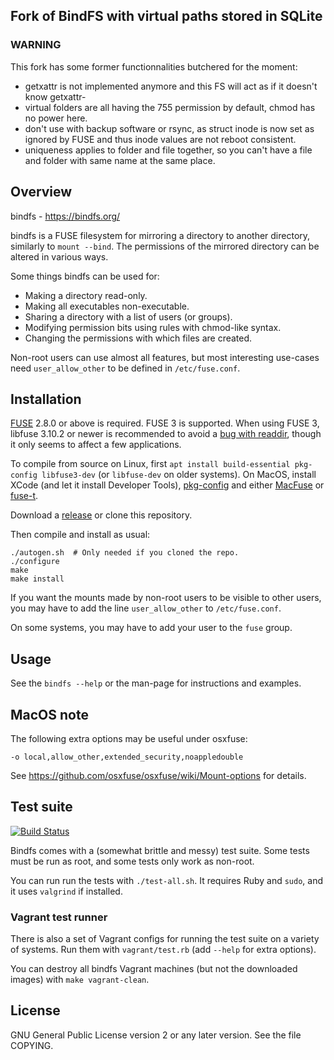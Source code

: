 ## Fork of BindFS with virtual paths stored in SQLite ##

### WARNING
This fork has some former functionnalities butchered for the moment:
* getxattr is not implemented anymore and this FS will act as if it doesn't know getxattr-
* virtual folders are all having the 755 permission by default, chmod has no power here.
* don't use with backup software or rsync, as struct inode is now set as ignored by FUSE and thus inode values are not reboot consistent.
* uniqueness applies to folder and file together, so you can't have a file and folder with same name at the same place.

## Overview ##

bindfs  -  https://bindfs.org/

bindfs is a FUSE filesystem for mirroring a directory to another
directory, similarly to `mount --bind`. The permissions of the mirrored
directory can be altered in various ways.

Some things bindfs can be used for:
- Making a directory read-only.
- Making all executables non-executable.
- Sharing a directory with a list of users (or groups).
- Modifying permission bits using rules with chmod-like syntax.
- Changing the permissions with which files are created.

Non-root users can use almost all features, but most interesting
use-cases need `user_allow_other` to be defined in `/etc/fuse.conf`.


## Installation ##

[FUSE](https://github.com/libfuse/libfuse) 2.8.0 or above is required.
FUSE 3 is supported. When using FUSE 3, libfuse 3.10.2 or newer is
recommended to avoid a [bug with readdir](https://github.com/libfuse/libfuse/issues/583),
though it only seems to affect a few applications.

To compile from source on Linux, first `apt install build-essential pkg-config libfuse3-dev` (or `libfuse-dev` on older systems). On MacOS, install XCode (and let it install Developer Tools), [pkg-config](https://formulae.brew.sh/formula/pkg-config#default) and either [MacFuse](https://osxfuse.github.io/) or [fuse-t](https://www.fuse-t.org/).

Download a [release](https://bindfs.org/downloads/) or clone this repository.

Then compile and install as usual:

    ./autogen.sh  # Only needed if you cloned the repo.
    ./configure
    make
    make install

If you want the mounts made by non-root users to be visible to other users,
you may have to add the line `user_allow_other` to `/etc/fuse.conf`.

On some systems, you may have to add your user to the `fuse` group.


## Usage ##

See the `bindfs --help` or the man-page for instructions and examples.


## MacOS note ##

The following extra options may be useful under osxfuse:

    -o local,allow_other,extended_security,noappledouble

See https://github.com/osxfuse/osxfuse/wiki/Mount-options for details.


## Test suite ##

[![Build Status](https://travis-ci.org/mpartel/bindfs.svg?branch=master)](https://travis-ci.org/mpartel/bindfs)

Bindfs comes with a (somewhat brittle and messy) test suite.
Some tests must be run as root, and some tests only work as non-root.

You can run run the tests with `./test-all.sh`.
It requires Ruby and `sudo`, and it uses `valgrind` if installed.

### Vagrant test runner ###

There is also a set of Vagrant configs for running the test suite on a variety
of systems. Run them with `vagrant/test.rb` (add `--help` for extra options).

You can destroy all bindfs Vagrant machines (but not the downloaded images)
with `make vagrant-clean`.


## License ##

GNU General Public License version 2 or any later version.
See the file COPYING.
